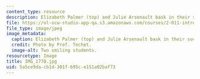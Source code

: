 ```yaml
---
content_type: resource
description: Elizabeth Palmer (top) and Julie Arsenault bask in their success.
file: https://ol-ocw-studio-app-qa.s3.amazonaws.com/courses/2-011-introduction-to-ocean-science-and-engineering-spring-2006/5a5ce9dacb1d301f695ce151a02baf73_IMG_1770.jpg
file_type: image/jpeg
image_metadata:
  caption: Elizabeth Palmer (top) and Julie Arsenault bask in their success.
  credit: Photo by Prof. Techet.
  image-alt: Two smiling students.
resourcetype: Image
title: IMG_1770.jpg
uid: 5a5ce9da-cb1d-301f-695c-e151a02baf73
---
```

